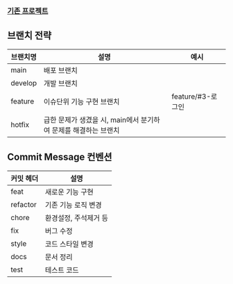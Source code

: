 ### <a href="https://github.com/prgrms-be-devcourse/NBE2-3-2-team4">기존 프로젝트</a>

## 브랜치 전략
| 브랜치명    | 	설명                                    | 	예시            |
|---------|----------------------------------------|----------------|
| main    | 배포 브랜치                                 |                |
| develop | 개발 브랜치                                 |                |
| feature | 이슈단위 기능 구현 브랜치                         | feature/#3-로그인 |
| hotfix  | 급한 문제가 생겼을 시, main에서 분기하여 문제를 해결하는 브랜치 |                |

## Commit Message 컨벤션

| 커밋 헤더    | 	설명                |
|----------|--------------------|
| feat     | 새로운 기능 구현          |
| refactor | 기존 기능 로직 변경        |
| chore    | 환경설정, 주석제거 등       |
| fix      | 버그 수정              |
| style    | 코드 스타일 변경          |
| docs     | 문서 정리              |
| test     | 테스트 코드             |
